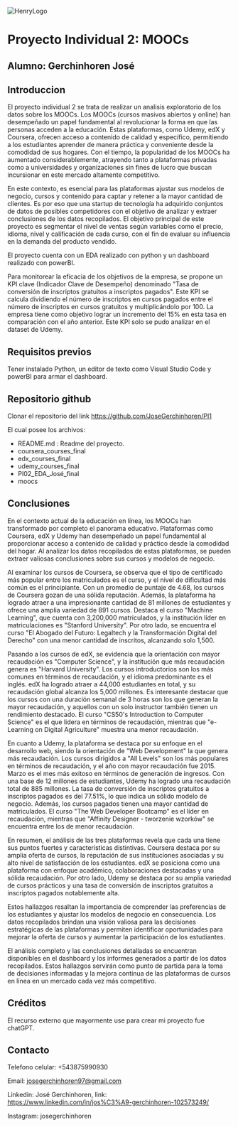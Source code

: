 ![HenryLogo](https://assets.soyhenry.com/henry-landing/assets/Henry/logo-white.png)

# Proyecto Individual 2: MOOCs

## Alumno: Gerchinhoren José

## Introduccion

El proyecto individual 2 se trata de realizar un analisis exploratorio de los datos sobre los MOOCs. Los MOOCs (cursos masivos abiertos y online) han desempeñado un papel fundamental al revolucionar la forma en que las personas acceden a la educación. Estas plataformas, como Udemy, edX y Coursera, ofrecen acceso a contenido de calidad y específico, permitiendo a los estudiantes aprender de manera práctica y conveniente desde la comodidad de sus hogares. Con el tiempo, la popularidad de los MOOCs ha aumentado considerablemente, atrayendo tanto a plataformas privadas como a universidades y organizaciones sin fines de lucro que buscan incursionar en este mercado altamente competitivo.

En este contexto, es esencial para las plataformas ajustar sus modelos de negocio, cursos y contenido para captar y retener a la mayor cantidad de clientes. Es por eso que una startup de tecnología ha adquirido conjuntos de datos de posibles competidores con el objetivo de analizar y extraer conclusiones de los datos recopilados. El objetivo principal de este proyecto es segmentar el nivel de ventas según variables como el precio, idioma, nivel y calificación de cada curso, con el fin de evaluar su influencia en la demanda del producto vendido.

El proyecto cuenta con un EDA realizado con python y un dashboard realizado con powerBI.

Para monitorear la eficacia de los objetivos de la empresa, se propone un KPI clave (Indicador Clave de Desempeño) denominado "Tasa de conversión de inscriptos gratuitos a inscriptos pagados". Este KPI se calcula dividiendo el número de inscriptos en cursos pagados entre el número de inscriptos en cursos gratuitos y multiplicándolo por 100. La empresa tiene como objetivo lograr un incremento del 15% en esta tasa en comparación con el año anterior. Este KPI solo se pudo analizar en el dataset de Udemy.

## Requisitos previos

Tener instalado Python, un editor de texto como Visual Studio Code y powerBI para armar el dashboard.

## Repositorio github

Clonar el repositorio del link https://github.com/JoseGerchinhoren/PI1

El cual posee los archivos:
* README.md : Readme del proyecto.
* coursera_courses_final
* edx_courses_final
* udemy_courses_final
* PI02_EDA_José_final
* moocs

## Conclusiones

En el contexto actual de la educación en línea, los MOOCs han transformado por completo el panorama educativo. Plataformas como Coursera, edX y Udemy han desempeñado un papel fundamental al proporcionar acceso a contenido de calidad y práctico desde la comodidad del hogar. Al analizar los datos recopilados de estas plataformas, se pueden extraer valiosas conclusiones sobre sus cursos y modelos de negocio.

Al examinar los cursos de Coursera, se observa que el tipo de certificado más popular entre los matriculados es el curso, y el nivel de dificultad más común es el principiante. Con un promedio de puntaje de 4.68, los cursos de Coursera gozan de una sólida reputación. Además, la plataforma ha logrado atraer a una impresionante cantidad de 81 millones de estudiantes y ofrece una amplia variedad de 891 cursos. Destaca el curso "Machine Learning", que cuenta con 3,200,000 matriculados, y la institución líder en matriculaciones es "Stanford University". Por otro lado, se encuentra el curso "El Abogado del Futuro: Legaltech y la Transformación Digital del Derecho" con una menor cantidad de inscritos, alcanzando solo 1,500.

Pasando a los cursos de edX, se evidencia que la orientación con mayor recaudación es "Computer Science", y la institución que más recaudación genera es "Harvard University". Los cursos introductorios son los más comunes en términos de recaudación, y el idioma predominante es el inglés. edX ha logrado atraer a 44,000 estudiantes en total, y su recaudación global alcanza los 5,000 millones. Es interesante destacar que los cursos con una duración semanal de 3 horas son los que generan la mayor recaudación, y aquellos con un solo instructor también tienen un rendimiento destacado. El curso "CS50's Introduction to Computer Science" es el que lidera en términos de recaudación, mientras que "e-Learning on Digital Agriculture" muestra una menor recaudación.

En cuanto a Udemy, la plataforma se destaca por su enfoque en el desarrollo web, siendo la orientación de "Web Development" la que genera más recaudación. Los cursos dirigidos a "All Levels" son los más populares en términos de recaudación, y el año con mayor recaudación fue 2015. Marzo es el mes más exitoso en términos de generación de ingresos. Con una base de 12 millones de estudiantes, Udemy ha logrado una recaudación total de 885 millones. La tasa de conversión de inscriptos gratuitos a inscriptos pagados es del 77.51%, lo que indica un sólido modelo de negocio. Además, los cursos pagados tienen una mayor cantidad de matriculados. El curso "The Web Developer Bootcamp" es el líder en recaudación, mientras que "Affinity Designer - tworzenie wzorków" se encuentra entre los de menor recaudación.

En resumen, el análisis de las tres plataformas revela que cada una tiene sus puntos fuertes y características distintivas. Coursera destaca por su amplia oferta de cursos, la reputación de sus instituciones asociadas y su alto nivel de satisfacción de los estudiantes. edX se posiciona como una plataforma con enfoque académico, colaboraciones destacadas y una sólida recaudación. Por otro lado, Udemy se destaca por su amplia variedad de cursos prácticos y una tasa de conversión de inscriptos gratuitos a inscriptos pagados notablemente alta.

Estos hallazgos resaltan la importancia de comprender las preferencias de los estudiantes y ajustar los modelos de negocio en consecuencia. Los datos recopilados brindan una visión valiosa para las decisiones estratégicas de las plataformas y permiten identificar oportunidades para mejorar la oferta de cursos y aumentar la participación de los estudiantes.

El análisis completo y las conclusiones detalladas se encuentran disponibles en el dashboard y los informes generados a partir de los datos recopilados. Estos hallazgos servirán como punto de partida para la toma de decisiones informadas y la mejora continua de las plataformas de cursos en línea en un mercado cada vez más competitivo.

## Créditos
El recurso externo que mayormente use para crear mi proyecto fue chatGPT.

## Contacto
Telefono celular: +543875990930

Email: josegerchinhoren97@gmail.com

Linkedin: José Gerchinhoren, link: https://www.linkedin.com/in/jos%C3%A9-gerchinhoren-102573249/

Instagram: josegerchinhoren